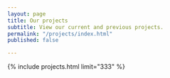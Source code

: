 ```yaml
---
layout: page
title: Our projects
subtitle: View our current and previous projects.
permalink: "/projects/index.html"
published: false

---
```

{% include projects.html limit="333" %}